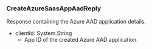 ### CreateAzureSaasAppAadReply
Response containing the Azure AAD application details.

- clientId: System.String
  - App ID of the created Azure AAD application.
